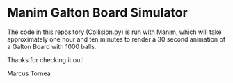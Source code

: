 # Manim Galton Board Simulator
The code in this repository (Collision.py) is run with Manim, which will take approximately one hour and ten minutes to render a 30 second animation
of a Galton Board with 1000 balls.

Thanks for checking it out!

Marcus Tornea
